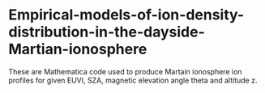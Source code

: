 # Empirical-models-of-ion-density-distribution-in-the-dayside-Martian-ionosphere

These are Mathematica code used to produce Martain ionosphere ion profiles for given EUVI, SZA, magnetic elevation angle theta and altitude z.
